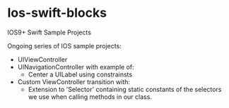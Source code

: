 # Ios-swift-blocks
IOS9+ Swift Sample Projects


Ongoing series of IOS sample projects:
- UIViewController
- UINavigationController with example of: 
    - Center a UILabel using constrainsts
- Custom ViewController transition with:
    - Extension to 'Selector' containing static constants of the selectors we use when calling  methods in our class.
